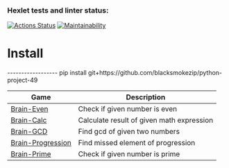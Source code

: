 ### Hexlet tests and linter status:
[![Actions Status](https://github.com/blacksmokezip/python-project-49/workflows/hexlet-check/badge.svg)](https://github.com/blacksmokezip/python-project-49/actions)
[![Maintainability](https://api.codeclimate.com/v1/badges/6ff1215b2e33d3d8e2d2/maintainability)](https://codeclimate.com/github/blacksmokezip/python-project-49/maintainability)

<h1> Install </h2>
------------------
pip install git+https://github.com/blacksmokezip/python-project-49

**Game** | **Description**
--- | ---
[Brain-Even](https://asciinema.org/a/kqNxorHRTnn5Mtq8KisK28U23) | Check if given number is even
[Brain-Calc](https://asciinema.org/a/0NlUX5UdlNvYTrB8m4mgLwkAl) | Calculate result of given math expression
[Brain-GCD](https://asciinema.org/a/Xi2kg84N9yt1kSQ8b5Ox49tbz) | Find gcd of given two numbers
[Brain-Progression](https://asciinema.org/a/h0Q1n02eTcKMvnBHCNfCTXZ6G) | Find missed element of progression
[Brain-Prime](https://asciinema.org/a/QRFpjFogQt6x8dFBhqDpWKvVm) | Check if given number is prime
